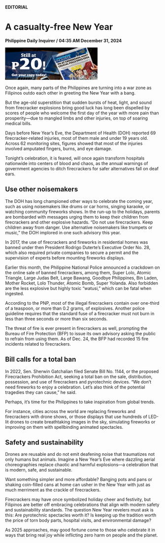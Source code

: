 **EDITORIAL**

# A casualty-free New Year

****Philippine Daily Inquirer / 04:35 AM December 31, 2024****

![Image](https://raw.githubusercontent.com/github-jl14/scrapy_api/refs/heads/main/images/editorial12312024.png)

Once again, many parts of the Philippines are turning into a war zone as Filipinos outdo each other in greeting the New Year with a bang.

But the age-old superstition that sudden bursts of heat, light, and sound from firecracker explosions bring good luck has long been dispelled by scores of people who welcome the first day of the year with more pain than prosperity—due to mangled limbs and other injuries, on top of soaring medical bills.

Days before New Year’s Eve, the Department of Health (DOH) reported 69 firecracker-related injuries, most of them male and under 19 years old. Across 62 monitoring sites, figures showed that most of the injuries involved amputated fingers, burns, and eye damage.

Tonight’s celebration, it is feared, will once again transform hospitals nationwide into centers of blood and chaos, as the annual warnings of government agencies to ditch firecrackers for safer alternatives fall on deaf ears.

## Use other noisemakers

The DOH has long championed other ways to celebrate the coming year, such as using noisemakers like drums or car horns, singing karaoke, or watching community fireworks shows. In the run-up to the holidays, parents are bombarded with messages urging them to keep their children from firecrackers and other explosive hazards. “Do not use firecrackers. Keep children away from danger. Use alternative noisemakers like trumpets or music,” the DOH implored in one such advisory this year.

In 2017, the use of firecrackers and fireworks in residential homes was banned under then President Rodrigo Duterte’s Executive Order No. 28, which also required private companies to secure a permit and the supervision of experts before mounting fireworks displays.

Earlier this month, the Philippine National Police announced a crackdown on the online sale of banned firecrackers, among them, Super Lolo, Atomic Triangle, Large Judas Belt, Large Bawang, Goodbye Philippines, Bin Laden, Mother Rocket, Lolo Thunder, Atomic Bomb, Super Yolanda. Also forbidden are the less explosive but highly toxic “watusi,” which can be fatal when ingested.

According to the PNP, most of the illegal firecrackers contain over one-third of a teaspoon, or more than 0.2 grams, of explosives. Another police guideline requires that the standard fuse of a firecracker must not burn in less than three seconds or more than six seconds.

The threat of fire is ever present in firecrackers as well, prompting the Bureau of Fire Protection (BFP) to issue its own advisory asking the public to refrain from using them. As of Dec. 24, the BFP had recorded 15 fire incidents related to firecrackers.

## Bill calls for a total ban

In 2022, Sen. Sherwin Gatchalian filed Senate Bill No. 1144, or the proposed Firecrackers Prohibition Act, seeking a total ban on the sale, distribution, possession, and use of firecrackers and pyrotechnic devices. “We don’t need fireworks to enjoy a celebration. Let’s also think of the potential tragedies they can cause,” he said.

Perhaps, it’s time for the Philippines to take inspiration from global trends.

For instance, cities across the world are replacing fireworks and firecrackers with drone shows, or those displays that use hundreds of LED-lit drones to create breathtaking images in the sky, simulating fireworks or improving on them with spellbinding animated spectacles.

## Safety and sustainability

Drones are reusable and do not emit deafening noise that traumatizes not only humans but animals. Imagine a New Year’s Eve where dazzling aerial choreographies replace chaotic and harmful explosions—a celebration that is modern, safe, and sustainable.

Want something simpler and more affordable? Banging pots and pans or shaking coin-filled cans at home can usher in the New Year with just as much merriment as the crackle of firecrackers.

Firecrackers may have once symbolized holiday cheer and festivity, but Filipinos are better off embracing celebrations that align with modern safety and sustainability standards. The question New Year revelers must ask is this: Are pyrotechnic spectacles worth it? Is keeping up the tradition worth the price of torn body parts, hospital visits, and environmental damage?

As 2025 approaches, may good fortune come to those who celebrate it in ways that bring real joy while inflicting zero harm on people and the planet.